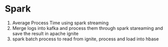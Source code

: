 # Spark
1. Average Process Time using spark streaming
2. Merge logs into kafka and process them through spark stareaming and save the result in apache ignite
3. spark batch process to read from ignite, process and load into hbase
